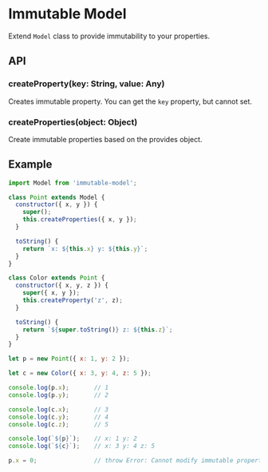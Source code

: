 Immutable Model
===============

Extend ```Model``` class to provide immutability to your properties.

## API

### createProperty(key: String, value: Any)

Creates immutable property. You can get the ```key``` property, but cannot set.

### createProperties(object: Object)

Create immutable properties based on the provides object.

## Example

```js
import Model from 'immutable-model';

class Point extends Model {
  constructor({ x, y }) {
    super();
    this.createProperties({ x, y });
  }

  toString() {
    return `x: ${this.x} y: ${this.y}`;
  }
}

class Color extends Point {
  constructor({ x, y, z }) {
    super({ x, y });
    this.createProperty('z', z);
  }

  toString() {
    return `${super.toString()} z: ${this.z}`;
  }
}

let p = new Point({ x: 1, y: 2 });

let c = new Color({ x: 3, y: 4, z: 5 });

console.log(p.x);       // 1
console.log(p.y);       // 2

console.log(c.x);       // 3
console.log(c.y);       // 4
console.log(c.z);       // 5

console.log(`${p}`);    // x: 1 y: 2
console.log(`${c}`);    // x: 3 y: 4 z: 5

p.x = 0;                // throw Error: Cannot modify immutable property 'x'
```
